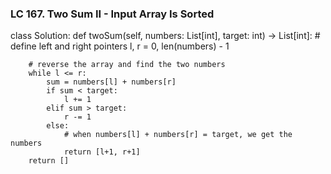 ### LC 167. Two Sum II - Input Array Is Sorted
class Solution:
    def twoSum(self, numbers: List[int], target: int) -> List[int]:
        # define left and right pointers
        l, r = 0, len(numbers) - 1

        # reverse the array and find the two numbers
        while l <= r:
            sum = numbers[l] + numbers[r]
            if sum < target:
                l += 1
            elif sum > target:
                r -= 1
            else:
                # when numbers[l] + numbers[r] = target, we get the numbers
                return [l+1, r+1]
        return []